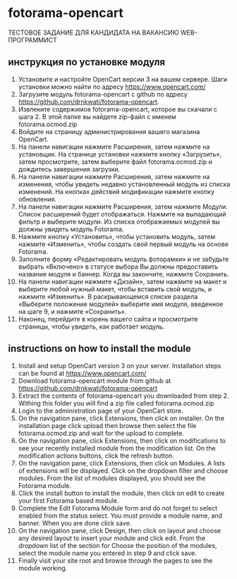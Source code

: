 # fotorama-opencart
ТЕСТОВОЕ ЗАДАНИЕ  ДЛЯ КАНДИДАТА НА ВАКАНСИЮ WEB-ПРОГРАММИСТ

## инструкция по установке модуля

1. Установите и настройте OpenCart версии 3 на вашем сервере. Шаги установки можно найти по адресу https://www.opencart.com/
2. Загрузите модуль fotorama-opencart с github по адресу https://github.com/drnkwati/fotorama-opencart.
3. Извлеките содержимое fotorama-opencart, которое вы скачали с шага 2. В этой папке вы найдете zip-файл с именем fotorama.ocmod.zip
4. Войдите на страницу администрирования вашего магазина OpenCart.
5. На панели навигации нажмите Расширения, затем нажмите на установщик. На странице установки нажмите кнопку «Загрузить», затем просмотрите, затем выберите файл fotorama.ocmod.zip и дождитесь завершения загрузки.
6. На панели навигации нажмите Расширения, затем нажмите на изменения, чтобы увидеть недавно установленный модуль из списка изменений. На кнопках действий модификации нажмите кнопку обновления.
7. На панели навигации нажмите Расширения, затем нажмите Модули. Список расширений будет отображаться. Нажмите на выпадающий фильтр и выберите модули. Из списка отображаемых модулей вы должны увидеть модуль Fotorama.
8. Нажмите кнопку «Установить», чтобы установить модуль, затем нажмите «Изменить», чтобы создать свой первый модуль на основе Fotorama.
9. Заполните форму «Редактировать модуль фоторамки» и не забудьте выбрать «Включено» в статусе выбора Вы должны предоставить название модуля и баннер. Когда вы закончите, нажмите Сохранить.
10. На панели навигации нажмите «Дизайн», затем нажмите на макет и выберите любой нужный макет, чтобы вставить свой модуль, и нажмите «Изменить». В раскрывающемся списке раздела «Выберите положение модулей» выберите имя модуля, введенное на шаге 9, и нажмите «Сохранить».
11. Наконец, перейдите в корень вашего сайта и просмотрите страницы, чтобы увидеть, как работает модуль.

## instructions on how to install the module

1.	Install and setup OpenCart version 3 on your server. Installation steps can be found at https://www.opencart.com/ 
2.	Download fotorama-opencart module from github at https://github.com/drnkwati/fotorama-opencart
3.	Extract the contents of fotorama-opencart you downloaded from step 2. Withing this folder you will find a zip file called fotorama.ocmod.zip
4.	Login to the administration page of your OpenCart store.
5.	On the navigation pane, click Extensions, then click on installer. On the installation page click upload then browse then select the file fotorama.ocmod.zip and wait for the upload to complete.
6.	On the navigation pane, click Extensions, then click on modifications to see your recently installed module from the modification list. On the modification actions buttons, click the refresh button.
7.	On the navigation pane, click Extensions, then click on Modules. A lists of extensions will be displayed. Click on the dropdown filter and choose modules. From the list of modules displayed, you should see the Fotorama module.
8.	Click the install button to install the module, then click on edit to create your first Fotorama based module.
9.	Complete the Edit Fotorama Module form and do not forget to select enabled from the status select. You must provide a module name, and banner. When you are done click save.
10.	On the navigation pane, click Design, then click on layout and choose any desired layout to insert your module and click edit. From the dropdown list of the section for Choose the position of the modules, select the module name you entered in step 9 and click save.
11.	Finally visit your site root and browse through the pages to see the module working. 

